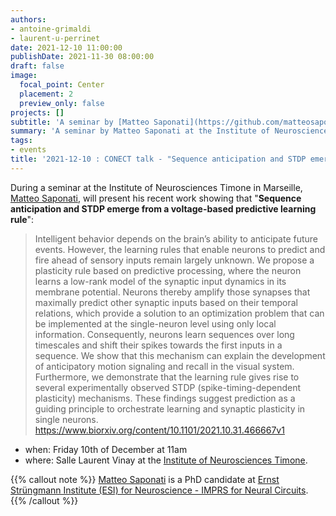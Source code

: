 ```yaml
---
authors:
- antoine-grimaldi
- laurent-u-perrinet
date: 2021-12-10 11:00:00
publishDate: 2021-11-30 08:00:00
draft: false
image:
  focal_point: Center
  placement: 2
  preview_only: false
projects: []
subtitle: 'A seminar by [Matteo Saponati](https://github.com/matteosaponati) at the Institute of Neurosciences Timone in Marseille.'
summary: 'A seminar by Matteo Saponati at the Institute of Neurosciences Timone in Marseille.'
tags:
- events
title: '2021-12-10 : CONECT talk - "Sequence anticipation and STDP emerge from a voltage-based predictive learning rule" (Matteo Saponati)'
---
```


During a seminar at the Institute of Neurosciences Timone in Marseille, [Matteo Saponati](https://github.com/matteosaponati), will present his recent work showing that "**Sequence anticipation and STDP emerge from a voltage-based predictive learning rule**":

> Intelligent behavior depends on the brain’s ability to anticipate future events. However, the learning rules that enable neurons to predict and fire ahead of sensory inputs remain largely unknown. We propose a plasticity rule based on predictive processing, where the neuron learns a low-rank model of the synaptic input dynamics in its membrane potential. Neurons thereby amplify those synapses that maximally predict other synaptic inputs based on their temporal relations, which provide a solution to an optimization problem that can be implemented at the single-neuron level using only local information. Consequently, neurons learn sequences over long timescales and shift their spikes towards the first inputs in a sequence. We show that this mechanism can explain the development of anticipatory motion signaling and recall in the visual system. Furthermore, we demonstrate that the learning rule gives rise to several experimentally observed STDP (spike-timing-dependent plasticity) mechanisms. These findings suggest prediction as a guiding principle to orchestrate learning and synaptic plasticity in single neurons.
>  https://www.biorxiv.org/content/10.1101/2021.10.31.466667v1


* when: Friday 10th of December at 11am
* where: Salle Laurent Vinay at the [Institute of Neurosciences Timone](https://www.int.univ-amu.fr/contact).

{{% callout note %}}
[Matteo Saponati](https://github.com/matteosaponati) is a PhD candidate at [Ernst Strüngmann Institute (ESI) for Neuroscience - IMPRS for Neural Circuits](https://www.esi-frankfurt.de/research/vinck-lab/).
{{% /callout %}}
